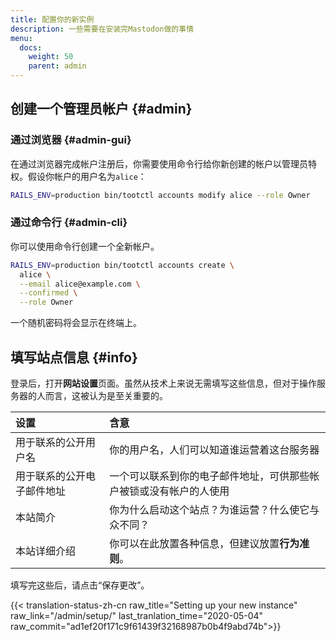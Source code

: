 ```yaml
---
title: 配置你的新实例
description: 一些需要在安装完Mastodon做的事情
menu:
  docs:
    weight: 50
    parent: admin
---
```


## 创建一个管理员帐户 {#admin}

### 通过浏览器 {#admin-gui}

在通过浏览器完成帐户注册后，你需要使用命令行给你新创建的帐户以管理员特权。假设你帐户的用户名为`alice`：

```bash
RAILS_ENV=production bin/tootctl accounts modify alice --role Owner
```

### 通过命令行 {#admin-cli}

你可以使用命令行创建一个全新帐户。

```bash
RAILS_ENV=production bin/tootctl accounts create \
  alice \
  --email alice@example.com \
  --confirmed \
  --role Owner
```

一个随机密码将会显示在终端上。

## 填写站点信息 {#info}

登录后，打开**网站设置**页面。虽然从技术上来说无需填写这些信息，但对于操作服务器的人而言，这被认为是至关重要的。

| 设置 | 含意 |
| :--- | :--- |
| 用于联系的公开用户名 | 你的用户名，人们可以知道谁运营着这台服务器 |
| 用于联系的公开电子邮件地址 | 一个可以联系到你的电子邮件地址，可供那些帐户被锁或没有帐户的人使用 |
| 本站简介 | 你为什么启动这个站点？为谁运营？什么使它与众不同？ |
| 本站详细介绍 | 你可以在此放置各种信息，但建议放置**行为准则**。 |

填写完这些后，请点击“保存更改”。

{{< translation-status-zh-cn raw_title="Setting up your new instance" raw_link="/admin/setup/" last_tranlation_time="2020-05-04" raw_commit="ad1ef20f171c9f61439f32168987b0b4f9abd74b">}}
